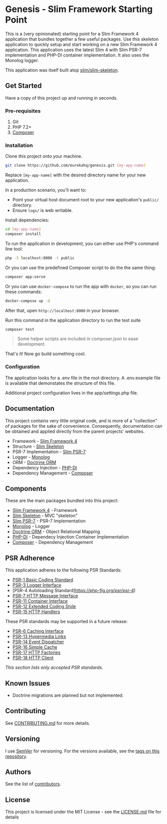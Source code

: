 # Genesis - Slim Framework Starting Point

This is a (very opinionated) starting point for a Slim Framework 4 application that bundles together a few useful packages. Use this skeleton application to quickly setup and start working on a new Slim Framework 4 application. This application uses the latest Slim 4 with Slim PSR-7 implementation and PHP-DI container implementation. It also uses the Monolog logger.

This application was itself built atop [slim/slim-skeleton](https://github.com/slimphp/slim-skeleton).

## Get Started

Have a copy of this project up and running in seconds.

### Pre-requisites

1. Git
2. PHP 7.2+
3. [Composer](https://getcomposer.org)

### Installation

Clone this project onto your machine.

```bash
git clone https://github.com/eurekahq/genesis.git [my-app-name]
```

Replace `[my-app-name]` with the desired directory name for your new application. 

In a production scenario, you'll want to:

* Point your virtual host document root to your new application's `public/` directory.
* Ensure `logs/` is web writable.

Install dependencies:
```bash
cd [my-app-name]
composer install 
```

To run the application in development, you can either use PHP's command line tool:

```bash
php -S localhost:8000 -t public
```

Or you can use the predefined Composer script to do the the same thing:
```bash
composer app:serve
```

Or you can use `docker-compose` to run the app with `docker`, so you can run these commands:
```bash
docker-compose up -d
```
After that, open `http://localhost:8000` in your browser.

Run this command in the application directory to run the test suite

```bash
composer test
```

> Some helper scripts are included in composer.json to ease development.

That's it! Now go build something cool.

### Configuration

The application looks for a .env file in the root directory. A .env.example file is available that demonstates the structure of this file.

Additional project configuration lives in the app/settings.php file.

## Documentation

This project contains very little original code, and is more of a "collection" of packages for the sake of convenience.
Consequently, documentation can be obtained and applied directly from the parent projects' websites.

* Framework - [Slim Framework 4](https://slimframework.com)
* Structure - [Slim Skeleton](https://github.com/slimphp/Slim-Skeleton/blob/master/README.md)
* PSR-7 Implementation - [Slim PSR-7](https://github.com/slimphp/Slim-Psr7/blob/master/README.md)
* Logger - [Monolog](https://seldaek.github.io/monolog/)
* ORM - [Doctrine ORM](https://www.doctrine-project.org/projects/orm.html)
* Dependency Injection - [PHP-DI](https://php-di.org/)
* Dependency Management - [Composer](https://www.getcomposer.org)

## Components

These are the main packages bundled into this project:

* [Slim Framework 4](https://slimframework.com) - Framework 
* [Slim Skeleton](https://github.com/slimphp/Slim-Skeleton/blob/master/README.md) - MVC "skeleton"
* [Slim PSR-7](https://github.com/slimphp/Slim-Psr7/blob/master/README.md) - PSR-7 Implementation
* [Monolog](https://seldaek.github.io/monolog/) - Logger
* [Doctrine ORM](https://www.doctrine-project.org/projects/orm.html) - Object Relational Mapping
* [PHP-DI](https://php-di.org/) - Dependecy Injection Container Implementation
* [Composer](https://www.getcomposer.org) - Dependency Management

## PSR Adherence

This application adheres to the following PSR Standards:

* [PSR-1 Basic Coding Standard](https://php-fig.org/psr/psr-1)
* [PSR-3 Logger Interface](https://php-fig.org/psr/psr-3)
* [PSR-4 Autoloading Standard]https://php-fig.org/psr/psr-4)
* [PSR-7 HTTP Message Interface](https://php-fig.org/psr/psr-7)
* [PSR-11 Container Interface](https://php-fig.org/psr/psr-11)
* [PSR-12 Extended Coding Style](https://php-fig.org/psr/psr-12)
* [PSR-15 HTTP Handlers](https://php-fig.org/psr/psr-15)

These PSR standards may be supported in a future release:

* [PSR-6 Caching Interface](https://php-fig.org/psr/psr-6)
* [PSR-13 Hypermedia Links](https://php-fig.org/psr/psr-13)
* [PSR-14 Event Dispatcher](https://php-fig.org/psr/psr-14)
* [PSR-16 Simple Cache](https://php-fig.org/psr/psr-16)
* [PSR-17 HTTP Factories](https://php-fig.org/psr/psr-17)
* [PSR-18 HTTP Client](https://php-fig.org/psr/psr-18)

*This section lists only accepted PSR standards.*

## Known Issues

* Doctrine migrations are planned but not implemented.

## Contributing

See [CONTRIBUTING.md](CONTRIBUTING.md) for more details.

## Versioning

I use [SemVer](http://semver.org/) for versioning. For the versions available, see the [tags on this repository](https://github.com/sixpeteunder/genesis/tags). 

## Authors

See the list of [contributors](https://github.com/sixpeteunder/genesis/contributors).

## License

This project is licensed under the MIT License - see the [LICENSE.md](LICENSE.md) file for details
